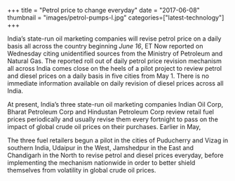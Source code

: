 +++
title = "Petrol price to change everyday"
date = "2017-06-08"
thumbnail = "images/petrol-pumps-l.jpg"
categories=["latest-technology"]
+++

India’s state-run oil marketing companies will revise petrol price on a daily basis all across the country beginning _June 16_, ET Now reported on Wednesday citing unidentified sources from the Ministry of Petroleum and Natural Gas. The reported roll out of daily petrol price revision mechanism all across India comes close on the heels of a pilot project to review petrol and diesel prices on a daily basis in five cities from May 1. There is no immediate information available on daily revision of diesel prices across all India.

At present, India’s three state-run oil marketing companies Indian Oil Corp, Bharat Petroleum Corp and Hindustan Petroleum Corp review retail fuel prices periodically and usually revise them every fortnight to pass on the impact of global crude oil prices on their purchases.
Earlier in May, 

The three fuel retailers begun a pilot in the cities of Puducherry and Vizag in southern India, Udaipur in the West, Jamshedpur in the East and Chandigarh in the North to revise petrol and diesel prices everyday, before implementing the mechanism nationwide in order to better shield themselves from volatility in global crude oil prices.

